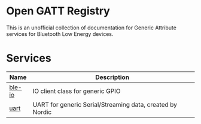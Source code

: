 # Open GATT Registry
This is an unofficial collection of documentation for Generic Attribute services for Bluetooth Low Energy devices.

# Services

| Name          | Description |
| ------------- |-------------|
| [ble-io](services/ble-io)    | IO client class for generic GPIO|
| [uart](services/uart)    | UART for generic Serial/Streaming data, created by Nordic|
